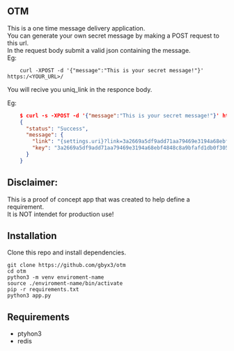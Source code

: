 ## OTM
This is a one time message delivery application.  
You can generate your own secret message by making a POST request to this url.  
In the request body submit a valid json containing the message.  
Eg:  
```
    curl -XPOST -d '{"message":"This is your secret message!"}' https:/<YOUR_URL>/
```
You will recive you uniq_link in the responce body.

Eg:
```json
    $ curl -s -XPOST -d '{"message":"This is your secret message!"}' https://<YOUR_URL> | jq
    {
      "status": "Success",
      "message": {
        "link": "{settings.uri}?link=3a2669a5df9add71aa79469e3194a68ebf4848c8a9bfafd1db0f3056f58b7c41",
        "key": "3a2669a5df9add71aa79469e3194a68ebf4848c8a9bfafd1db0f3056f58b7c41"
      }
    }
```

## Disclaimer:
This is a proof of concept app that was created to help define a requirement.  
It is NOT intendet for production use!  


## Installation
Clone this repo and install dependencies.  

```
git clone https://github.com/gbyx3/otm
cd otm
python3 -m venv enviroment-name
source ./enviroment-name/bin/activate
pip -r requirements.txt
python3 app.py
```

## Requirements
- ptyhon3
- redis


